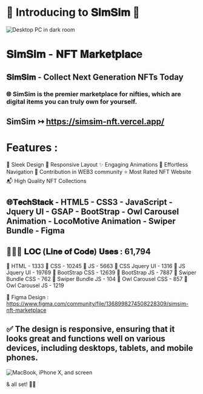 # 🌟 Introducing to 𝐒𝐢𝐦𝐒𝐢𝐦 🌟
![Desktop PC in dark room](https://github.com/codeaashu/SimSim/assets/130897584/70b7f046-dcbc-4349-ae2b-0e3fa5cffda2)


# 𝐒𝐢𝐦𝐒𝐢𝐦 - 𝐍𝐅𝐓 𝐌𝐚𝐫𝐤𝐞𝐭𝐩𝐥𝐚𝐜e
## 𝐒𝐢𝐦𝐒𝐢𝐦 - Collect Next Generation NFTs Today
### 🌐 SimSim is the premier marketplace for nifties, which are digital items you can truly own for yourself.

## SimSim ↣ https://simsim-nft.vercel.app/

# Features :
🎨 Sleek Design
📱 Responsive Layout
✨ Engaging Animations 
🚀 Effortless Navigation
💌 Contribution in WEB3 community
⭐ Most Rated NFT Website
📬 High Quality NFT Collections


## 🌐𝐓𝐞𝐜𝐡𝐒𝐭𝐚𝐜𝐤 - HTML5 - CSS3 - JavaScript - Jquery UI - GSAP - BootStrap - Owl Carousel Animation - LocoMotive Animation - Swiper Bundle - Figma


## 👩🏻‍💻 𝐋𝐎𝐂 (𝐋𝐢𝐧𝐞 𝐨𝐟 𝐂𝐨𝐝𝐞) 𝐔𝐬𝐞𝐬 : 61,794
📂 HTML - 1333
📂 CSS - 10245
📂 JS - 5663
📂 CSS Jquery UI - 1316
📂 JS Jquery UI - 19769
📂 BootStrap CSS - 12639
📂 BootStrap JS - 7887
📂 Swiper Bundle CSS - 762
📂 Swiper Bundle JS - 104
📂 Owl Carousel CSS - 857
📂 Owl Carousel JS - 1219


🎨 Figma Design : https://www.figma.com/community/file/1368998274508228309/simsim-nft-marketplace

## ✅ The design is responsive, ensuring that it looks great and functions well on various devices, including desktops, tablets, and mobile phones.
![MacBook, iPhone X, and screen](https://github.com/codeaashu/SimSim/assets/130897584/ce91c640-a159-4599-a97b-fbc95154e3bc)


& all set! 👍🏻
